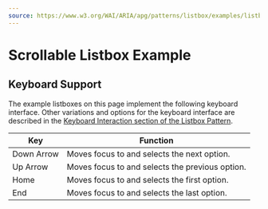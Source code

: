 ```yaml
---
source: https://www.w3.org/WAI/ARIA/apg/patterns/listbox/examples/listbox-scrollable/
---
```

Scrollable Listbox Example
==========================

Keyboard Support
----------------

The example listboxes on this page implement the following keyboard interface. Other variations and options for the keyboard interface are described in the [Keyboard Interaction section of the Listbox Pattern](https://www.w3.org/WAI/ARIA/apg/patterns/listbox/#keyboard_interaction).

| Key | Function |
| --- | --- |
| Down Arrow | Moves focus to and selects the next option. |
| Up Arrow | Moves focus to and selects the previous option. |
| Home | Moves focus to and selects the first option. |
| End | Moves focus to and selects the last option. |